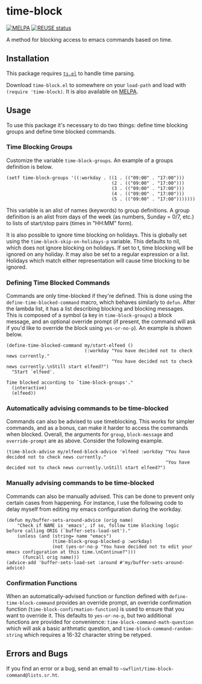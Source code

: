 # time-block

[![MELPA](https://melpa.org/packages/time-block-badge.svg)](https://melpa.org/#/time-block)
[![REUSE status](https://api.reuse.software/badge/git.sr.ht/~swflint/time-block-command)](https://api.reuse.software/info/git.sr.ht/~swflint/time-block-command)

A method for blocking access to emacs commands based on time.

## Installation

This package requires [`ts.el`](https://github.com/alphapapa/ts.el) to
handle time parsing.

Download `time-block.el` to somewhere on your `load-path` and load
with `(require 'time-block)`.  It is also available on
[MELPA](https://melpa.org/#/time-block).

## Usage

To use this package it's necessary to do two things: define time
blocking groups and define time blocked commands.

### Time Blocking Groups

Customize the variable `time-block-groups`.  An example of a groups
definition is below.

```elisp
(setf time-block-groups '((:workday . ((1 . (("09:00" . "17:00")))
                                       (2 . (("09:00" . "17:00")))
                                       (3 . (("09:00" . "17:00")))
                                       (4 . (("09:00" . "17:00")))
                                       (5 . (("09:00" . "17:00")))))))
```

This variable is an alist of names (keywords) to group definitions.  A
group definition is an alist from days of the week (as numbers, Sunday
= 0/7, etc.) to lists of start/stop pairs (times in "HH:MM" form).

It is also possible to ignore time blocking on holidays.  This is
globally set using the `time-block-skip-on-holidays-p` variable.  This
defaults to nil, which does not ignore blocking on holidays.  If set
to t, time blocking will be ignored on any holiday.  It may also be
set to a regular expression or a list.  Holidays which match either
representation will cause time blocking to be ignored.

### Defining Time Blocked Commands

Commands are only time-blocked if they're defined.  This is done using
the `define-time-blocked-command` macro, which behaves similarly to
`defun`.  After the lambda list, it has a list describing blocking and
blocking messages.  This is composed of a symbol (a key in
`time-block-groups`) a block message, and an optional override prompt
(if present, the command will ask if you'd like to override the block
using `yes-or-no-p`).  An example is shown below.

```elisp
(define-time-blocked-command my/start-elfeed ()
                             (:workday "You have decided not to check news currently."
                                       "You have decided not to check news currently.\nStill start elfeed?")
  "Start `elfeed'.

Time blocked according to `time-block-groups'."
  (interactive)
  (elfeed))
```

### Automatically advising commands to be time-blocked

Commands can also be advised to use timeblocking.  This works for
simpler commands, and as a bonus, can make it harder to access the
commands when blocked.  Overall, the arguments for `group`,
`block-message` and `override-prompt` are as above.  Consider the
following example.

```elisp
(time-block-advise my/elfeed-block-advice 'elfeed :workday "You have decided not to check news currently."
                                                           "You have decided not to check news currently.\nStill start elfeed?")
```

### Manually advising commands to be time-blocked

Commands can also be manually advised.  This can be done to prevent
only certain cases from happening.  For instance, I use the following
code to delay myself from editing my emacs configuration during the
workday.

```elisp
(defun my/buffer-sets-around-advice (orig name)
    "Check if NAME is 'emacs', if so, follow time blocking logic before calling ORIG (`buffer-sets-load-set')."
    (unless (and (string= name "emacs")
                 (time-block-group-blocked-p :workday)
                 (not (yes-or-no-p "You have decided not to edit your emacs configuration at this time.\nContinue?")))
      (funcall orig name)))
(advice-add 'buffer-sets-load-set :around #'my/buffer-sets-around-advice)
```

### Confirmation Functions

When  an  automatically-advised  function  or  function  defined  with
`define-time-block-command` provides  an override prompt,  an override
confirmation function (`time-block-confirmation-function`)  is used to
ensure that you want to  override it.  This defaults to `yes-or-no-p`,
but   two  additional   functions   are   provided  for   convenience:
`time-block-command-math-question` which  will ask a  basic arithmatic
question,  and  `time-block-command-random-string`  which  requires  a
16-32 character string be retyped.

## Errors and Bugs

If you find an error or a bug, send an email to
`~swflint/time-block-command@lists.sr.ht`.
